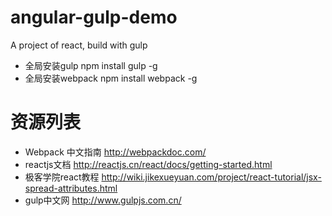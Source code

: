 # angular-gulp-demo
A project of react,  build with gulp
* 全局安装gulp
  npm install gulp -g
* 全局安装webpack
  npm install webpack -g


# 资源列表
* Webpack 中文指南
  http://webpackdoc.com/
* reactjs文档
  http://reactjs.cn/react/docs/getting-started.html
* 极客学院react教程
  http://wiki.jikexueyuan.com/project/react-tutorial/jsx-spread-attributes.html
* gulp中文网
  http://www.gulpjs.com.cn/
